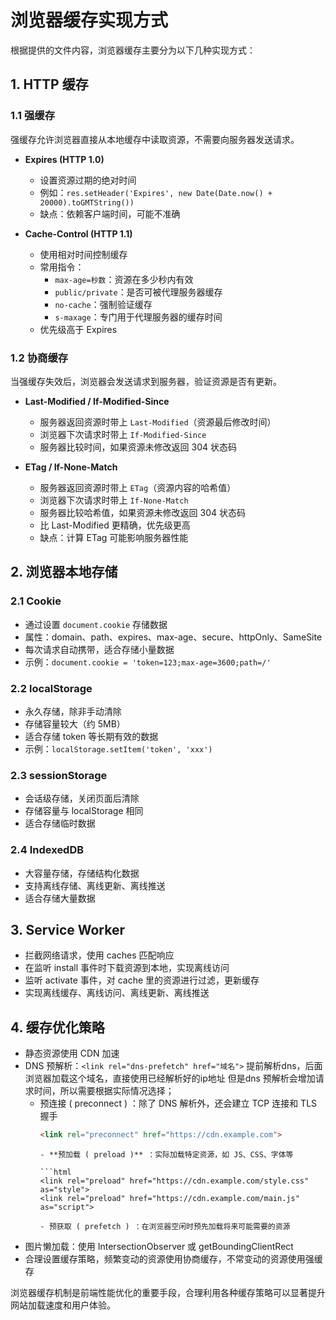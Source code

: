 # 浏览器缓存实现方式

根据提供的文件内容，浏览器缓存主要分为以下几种实现方式：

## 1. HTTP 缓存

### 1.1 强缓存

强缓存允许浏览器直接从本地缓存中读取资源，不需要向服务器发送请求。

- **Expires (HTTP 1.0)**
  - 设置资源过期的绝对时间
  - 例如：`res.setHeader('Expires', new Date(Date.now() + 20000).toGMTString())`
  - 缺点：依赖客户端时间，可能不准确

- **Cache-Control (HTTP 1.1)**
  - 使用相对时间控制缓存
  - 常用指令：
    - `max-age=秒数`：资源在多少秒内有效
    - `public/private`：是否可被代理服务器缓存
    - `no-cache`：强制验证缓存
    - `s-maxage`：专门用于代理服务器的缓存时间
  - 优先级高于 Expires

### 1.2 协商缓存

当强缓存失效后，浏览器会发送请求到服务器，验证资源是否有更新。

- **Last-Modified / If-Modified-Since**
  - 服务器返回资源时带上 `Last-Modified`（资源最后修改时间）
  - 浏览器下次请求时带上 `If-Modified-Since`
  - 服务器比较时间，如果资源未修改返回 304 状态码

- **ETag / If-None-Match**
  - 服务器返回资源时带上 `ETag`（资源内容的哈希值）
  - 浏览器下次请求时带上 `If-None-Match`
  - 服务器比较哈希值，如果资源未修改返回 304 状态码
  - 比 Last-Modified 更精确，优先级更高
  - 缺点：计算 ETag 可能影响服务器性能

## 2. 浏览器本地存储

### 2.1 Cookie

- 通过设置 `document.cookie` 存储数据
- 属性：domain、path、expires、max-age、secure、httpOnly、SameSite
- 每次请求自动携带，适合存储小量数据
- 示例：`document.cookie = 'token=123;max-age=3600;path=/'`

### 2.2 localStorage

- 永久存储，除非手动清除
- 存储容量较大（约 5MB）
- 适合存储 token 等长期有效的数据
- 示例：`localStorage.setItem('token', 'xxx')`

### 2.3 sessionStorage

- 会话级存储，关闭页面后清除
- 存储容量与 localStorage 相同
- 适合存储临时数据

### 2.4 IndexedDB

- 大容量存储，存储结构化数据
- 支持离线存储、离线更新、离线推送
- 适合存储大量数据

## 3. **Service Worker**

- 拦截网络请求，使用 caches 匹配响应
- 在监听 install 事件时下载资源到本地，实现离线访问
- 监听 activate 事件，对 cache 里的资源进行过滤，更新缓存
- 实现离线缓存、离线访问、离线更新、离线推送

## 4. **缓存优化策略**

- 静态资源使用 CDN 加速
- DNS 预解析：`<link rel="dns-prefetch" href="域名">` 提前解析dns，后面浏览器加载这个域名，直接使用已经解析好的ip地址
  但是dns 预解析会增加请求时间，所以需要根据实际情况选择；
  - 预连接 ( preconnect ) ：除了 DNS 解析外，还会建立 TCP 连接和 TLS 握手
    ```html
    <link rel="preconnect" href="https://cdn.example.com">
    ```
    ```
    - **预加载 ( preload )** ：实际加载特定资源，如 JS、CSS、字体等

    ```html
    <link rel="preload" href="https://cdn.example.com/style.css" as="style">
    <link rel="preload" href="https://cdn.example.com/main.js" as="script">
    ```
    ```
    - 预获取 ( prefetch ) ：在浏览器空闲时预先加载将来可能需要的资源
- 图片懒加载：使用 IntersectionObserver 或 getBoundingClientRect
- 合理设置缓存策略，频繁变动的资源使用协商缓存，不常变动的资源使用强缓存

浏览器缓存机制是前端性能优化的重要手段，合理利用各种缓存策略可以显著提升网站加载速度和用户体验。

